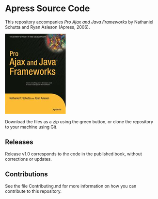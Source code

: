 # Apress Source Code

This repository accompanies [*Pro Ajax and Java Frameworks*](http://www.apress.com/9781590596777) by Nathaniel Schutta and Ryan Asleson (Apress, 2006).

![Cover image](9781590596777.jpg)

Download the files as a zip using the green button, or clone the repository to your machine using Git.

## Releases

Release v1.0 corresponds to the code in the published book, without corrections or updates.

## Contributions

See the file Contributing.md for more information on how you can contribute to this repository.
